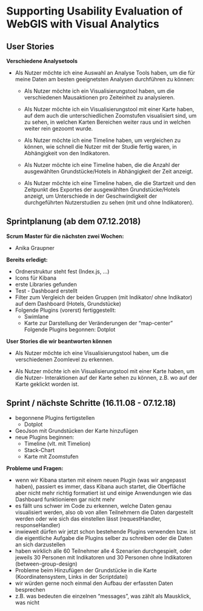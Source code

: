 # Supporting Usability Evaluation of WebGIS with Visual Analytics   
## User Stories

**Verschiedene Analysetools**   

- Als Nutzer möchte ich eine Auswahl an Analyse Tools haben, um die für meine Daten am besten geeignetsten Analysen durchführen zu können:

  - Als Nutzer möchte ich ein Visualisierungstool haben, um die verschiedenen Mausaktionen pro Zeiteinheit zu analysieren.

  - Als Nutzer möchte ich ein Visualisierungstool mit einer Karte haben, auf dem auch die unterschiedlichen Zoomstufen visualisiert sind, um zu sehen, in welchen Karten Bereichen weiter raus und in welchen weiter rein gezoomt wurde. 

  - Als Nutzer möchte ich eine Timeline haben, um vergleichen zu können, wie schnell die Nutzer mit der Studie fertig waren, in Abhängigkeit von den Indikatoren.

  - Als Nutzer möchte ich eine Timeline haben, die die Anzahl der ausgewählten Grundstücke/Hotels in Abhängigkeit der Zeit anzeigt.

  - Als Nutzer möchte ich eine Timeline haben, die die Startzeit und den Zeitpunkt des Exportes der ausgewählten Grundstücke/Hotels anzeigt, um Unterschiede in der Geschwindigkeit der durchgeführten Nutzerstudien zu sehen (mit und ohne Indikatoren). 


## Sprintplanung (ab dem 07.12.2018)
**Scrum Master für die nächsten zwei Wochen:**

 - Anika Graupner
 
**Bereits erledigt:**

- Ordnerstruktur steht fest (Index.js, …)
- Icons für Kibana
- erste Libraries gefunden 
- Test - Dashboard erstellt
- Filter zum Vergleich der beiden Gruppen (mit Indikator/ ohne Indikator) auf dem Dashboard (Hotels, Grundstücke)
- Folgende Plugins (vorerst) fertiggestellt:
  - Swimlane
  - Karte zur Darstellung der Veränderungen der “map-center”
Folgende Plugins begonnen:
Dotplot

**User Stories die wir beantworten können**

- Als Nutzer möchte ich eine Visualisierungstool haben, um die verschiedenen Zoomlevel zu erkennen. 

- Als Nutzer möchte ich ein Visualisierungstool mit einer Karte haben, um die Nutzer- Interaktionen auf der Karte sehen zu können, z.B. wo auf der Karte geklickt worden ist.

## Sprint / nächste Schritte (16.11.08 - 07.12.18)

- begonnene Plugins fertigstellen 
  - Dotplot
- GeoJson mit Grundstücken der Karte hinzufügen 
- neue Plugins beginnen:
  - Timeline (vlt. mit Timelion)
  - Stack-Chart
  - Karte mit Zoomstufen 

**Probleme und Fragen:**

- wenn wir Kibana starten mit einem neuen Plugin (was wir angepasst haben), passiert
es immer, dass Kibana auch startet, die Oberfläche aber nicht mehr richtig formatiert
ist und einige Anwendungen wie das Dashboard funktionieren gar nicht mehr
- es fällt uns schwer im Code zu erkennen, welche Daten genau visualisiert werden,
also ob von allen Teilnehmern die Daten dargestellt werden oder wie sich das
einstellen lässt (requestHandler, responseHandler)
- inwieweit dürfen wir jetzt schon bestehende Plugins verwenden bzw. ist die
eigentliche Aufgabe die Plugins selber zu schreiben oder die Daten an sich
darzustellen
- haben wirklich alle 60 Teilnehmer alle 4 Szenarien durchgespielt, oder jeweils 30
Personen mit Indikatoren und 30 Personen ohne Indikatoren
(between-group-design)
- Probleme beim Hinzufügen der Grundstücke in die Karte (Koordinatensystem, Links
in der Scriptdatei)
- wir würden gerne noch einmal den Aufbau der erfassten Daten besprechen
 - z.B. was bedeuten die einzelnen “messages”, was zählt als Mausklick, was
nicht

